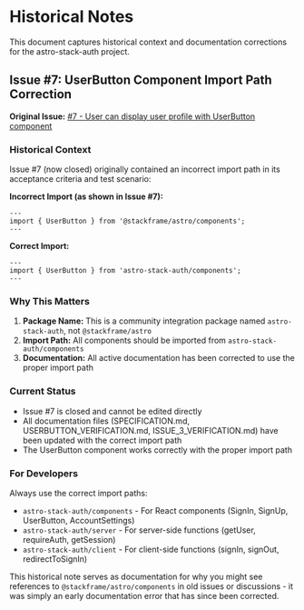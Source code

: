 # Historical Notes

This document captures historical context and documentation corrections for the astro-stack-auth project.

## Issue #7: UserButton Component Import Path Correction

**Original Issue:** [#7 - User can display user profile with UserButton component](https://github.com/johnhkchen/stack-auth-astro/issues/7)

### Historical Context

Issue #7 (now closed) originally contained an incorrect import path in its acceptance criteria and test scenario:

**Incorrect Import (as shown in Issue #7):**
```astro
---
import { UserButton } from '@stackframe/astro/components';
---
```

**Correct Import:**
```astro
---
import { UserButton } from 'astro-stack-auth/components';
---
```

### Why This Matters

1. **Package Name:** This is a community integration package named `astro-stack-auth`, not `@stackframe/astro`
2. **Import Path:** All components should be imported from `astro-stack-auth/components`
3. **Documentation:** All active documentation has been corrected to use the proper import path

### Current Status

- Issue #7 is closed and cannot be edited directly
- All documentation files (SPECIFICATION.md, USERBUTTON_VERIFICATION.md, ISSUE_3_VERIFICATION.md) have been updated with the correct import path
- The UserButton component works correctly with the proper import path

### For Developers

Always use the correct import paths:
- `astro-stack-auth/components` - For React components (SignIn, SignUp, UserButton, AccountSettings)
- `astro-stack-auth/server` - For server-side functions (getUser, requireAuth, getSession)
- `astro-stack-auth/client` - For client-side functions (signIn, signOut, redirectToSignIn)

This historical note serves as documentation for why you might see references to `@stackframe/astro/components` in old issues or discussions - it was simply an early documentation error that has since been corrected.